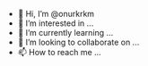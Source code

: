 - 👋 Hi, I’m @onurkrkm
- 👀 I’m interested in ...
- 🌱 I’m currently learning ...
- 💞️ I’m looking to collaborate on ...
- 📫 How to reach me ...

<!---
onurkrkm/onurkrkm is a ✨ special ✨ repository because its `README.md` (this file) appears on your GitHub profile.
You can click the Preview link to take a look at your changes.
--->
